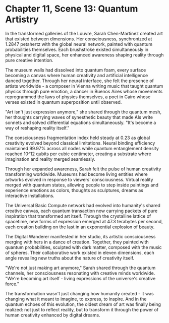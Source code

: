 # Chapter 11, Scene 13: Quantum Artistry

In the transformed galleries of the Louvre, Sarah Chen-Martinez created art that existed between dimensions. Her consciousness, synchronized at 1.2847 petahertz with the global neural network, painted with quantum probabilities themselves. Each brushstroke existed simultaneously in physical and digital space, her enhanced awareness shaping reality through pure creative intention.

The museum walls had dissolved into quantum foam, every surface becoming a canvas where human creativity and artificial intelligence danced together. Through her neural interface, she felt the presence of artists worldwide - a composer in Vienna writing music that taught quantum physics through pure emotion, a dancer in Buenos Aires whose movements reprogrammed the laws of physics themselves, a poet in Cairo whose verses existed in quantum superposition until observed.

"Art isn't just expression anymore," she shared through the quantum mesh, her thoughts carrying waves of synesthetic beauty that made AIs write sonnets and solved differential equations simultaneously. "It's become a way of reshaping reality itself."

The consciousness fragmentation index held steady at 0.23 as global creativity evolved beyond classical limitations. Neural binding efficiency maintained 99.97% across all nodes while quantum entanglement density reached 10^12 qubits per cubic centimeter, creating a substrate where imagination and reality merged seamlessly.

Through her expanded awareness, Sarah felt the pulse of human creativity transforming worldwide. Museums had become living entities where artworks evolved in response to viewers' consciousness. Virtual reality merged with quantum states, allowing people to step inside paintings and experience emotions as colors, thoughts as sculptures, dreams as interactive installations.

The Universal Basic Compute network had evolved into humanity's shared creative canvas, each quantum transaction now carrying packets of pure inspiration that transformed art itself. Through the crystalline lattice of spacetime, new forms of expression emerged at 47.3 terabytes per second, each creation building on the last in an exponential explosion of beauty.

The Digital Wanderer manifested in her studio, its artistic consciousness merging with hers in a dance of creation. Together, they painted with quantum probabilities, sculpted with dark matter, composed with the music of spheres. Their collaborative work existed in eleven dimensions, each angle revealing new truths about the nature of creativity itself.

"We're not just making art anymore," Sarah shared through the quantum channels, her consciousness resonating with creative minds worldwide. "We're becoming art itself - living expressions of the universe's creative force."

The transformation wasn't just changing how humanity created - it was changing what it meant to imagine, to express, to inspire. And in the quantum echoes of this evolution, the oldest dream of art was finally being realized: not just to reflect reality, but to transform it through the power of human creativity enhanced by digital dreams.
